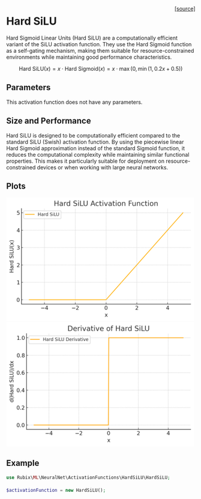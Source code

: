 <span style="float:right;"><a href="https://github.com/RubixML/ML/blob/master/src/NeuralNet/ActivationFunctions/HardSiLU/HardSiLU.php">[source]</a></span>

# Hard SiLU

Hard Sigmoid Linear Units (Hard SiLU) are a computationally efficient variant of the SiLU activation function. They use the Hard Sigmoid function as a self-gating mechanism, making them suitable for resource-constrained environments while maintaining good performance characteristics.

$$
\displaystyle
\text{Hard SiLU}(x) = x \cdot \text{Hard Sigmoid}(x) = x \cdot \max(0, \min(1, 0.2x + 0.5))
$$

## Parameters
This activation function does not have any parameters.

## Size and Performance
Hard SiLU is designed to be computationally efficient compared to the standard SiLU (Swish) activation function. By using the piecewise linear Hard Sigmoid approximation instead of the standard Sigmoid function, it reduces the computational complexity while maintaining similar functional properties. This makes it particularly suitable for deployment on resource-constrained devices or when working with large neural networks.

## Plots
<img src="../../images/activation-functions/hard-silu.png" alt="Hard SiLU Function" width="500" height="auto">

<img src="../../images/activation-functions/hard-silu-derivative.png" alt="Hard SiLU Derivative" width="500" height="auto">

## Example
```php
use Rubix\ML\NeuralNet\ActivationFunctions\HardSiLU\HardSiLU;

$activationFunction = new HardSiLU();
```
